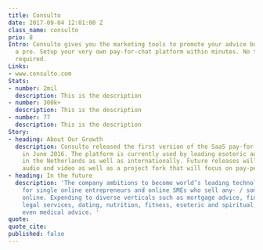 ```yaml
---
title: Consulto
date: 2017-09-04 12:01:00 Z
class_name: consulto
prio: 8
Intro: Consulto gives you the marketing tools to promote your advice business like
  a pro. Setup your very own pay-for-chat platform within minutes. No technical know-how
  required.
Links:
- www.consulto.com
Stats:
- number: 2mil
  description: This is the description
- number: 300k+
  description: This is the description
- number: 77
  description: This is the description
Story:
- heading: About Our Growth
  description: Consulto released the first version of the SaaS pay-for-chat solution
    in June 2016. The platform is currently used by leading esoteric advice websites
    in the Netherlands as well as internationally. Future releases will include web-based
    audio and video as well as a project fork that will focus on pay-per-message SaaS.
- heading: In the future
  description: 'The company ambitions to become world’s leading technological enabler
    for single online entrepreneurs and online SMEs who sell any- / some kind of advice
    online. Expending to diverse verticals such as mortgage advice, financial consulting,
    legal services, dating, nutrition, fitness, esoteric and spiritual, beauty, or
    even medical advice. '
quote:
quote_cite:
published: false
---
```

